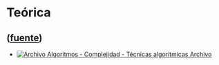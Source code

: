 # Teórica
([fuente](https://campus.exactas.uba.ar/course/view.php?id=992&section=4))
---
  - [![Archivo](https://campus.exactas.uba.ar/theme/image.php/magazine/core/1462913092/f/pdf) Algoritmos - Complejidad - Técnicas algorítmicas Archivo](https://campus.exactas.uba.ar/mod/resource/view.php?id=53295)

